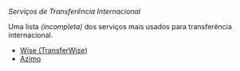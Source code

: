 *Serviços de Transferência Internacional*

Uma lista _(incompleta)_ dos serviços mais usados para transferência internacional.

 - [Wise (TransferWise)](https://wise.com/)
 - [Azimo](http://azimo.com/)
